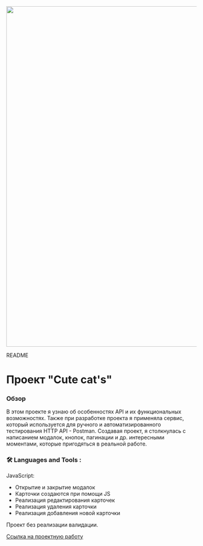 <div id="header" align="center">
  <img src="https://damion.club/uploads/posts/2022-03/1648029588_29-damion-club-p-kot-v-ochkakh-oboi-oboi-na-rabochii-stol-47.jpg" width="900"/>
</div>

README

# Проект "Cute cat's"

### Обзор
В этом проекте я узнаю об особенностях API и их функциональных возможностях. Также при разработке проекта я применяла сервис, который используется для ручного и автоматизированного тестирования HTTP API - Postman. Создавая проект, я столкнулась с написанием модалок, кнопок, пагинации и др. интересными моментами, которые пригодяться в реальной работе.

### :hammer_and_wrench: Languages and Tools :

JavaScript:
* Открытие и закрытие модалок
* Карточки создаются при помощи JS
* Реализация редактирования карточек
* Реализация удаления карточки
* Реализация добавления новой карточки

Проект без реализации валидации.

 [Ссылка на проектную работу](http://127.0.0.1:5501/index.html)

